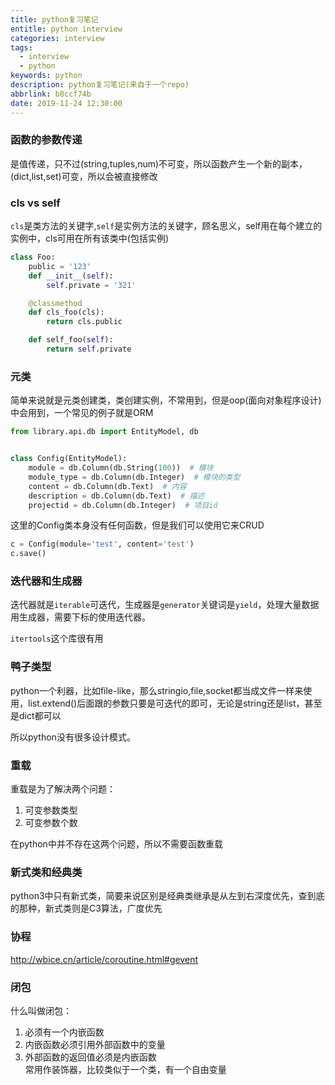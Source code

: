 ```yaml
---
title: python复习笔记
entitle: python interview
categories: interview
tags:
  - interview
  - python
keywords: python
description: python复习笔记(来自于一个repo)
abbrlink: b8ccf74b
date: 2019-11-24 12:30:00
---
```

### 函数的参数传递

是值传递，只不过(string,tuples,num)不可变，所以函数产生一个新的副本，(dict,list,set)可变，所以会被直接修改
### cls vs self
`cls`是类方法的关键字,`self`是实例方法的关键字，顾名思义，self用在每个建立的实例中，cls可用在所有该类中(包括实例)

```python
class Foo:
    public = '123'
    def __init__(self):
        self.private = '321'

    @classmethod
    def cls_foo(cls):
        return cls.public

    def self_foo(self):
        return self.private
```

### 元类

简单来说就是元类创建类，类创建实例，不常用到，但是oop(面向对象程序设计)中会用到，一个常见的例子就是ORM

```python
from library.api.db import EntityModel, db


class Config(EntityModel):
    module = db.Column(db.String(100))  # 模块
    module_type = db.Column(db.Integer)  # 模块的类型
    content = db.Column(db.Text)  # 内容
    description = db.Column(db.Text)  # 描述
    projectid = db.Column(db.Integer)  # 项目id

```

这里的Config类本身没有任何函数，但是我们可以使用它来CRUD

```python
c = Config(module='test', content='test')
c.save()
```

### 迭代器和生成器

迭代器就是`iterable`可迭代，生成器是`generator`关键词是`yield`，处理大量数据用生成器，需要下标的使用迭代器。

`itertools`这个库很有用

### 鸭子类型

python一个利器，比如file-like，那么stringio,file,socket都当成文件一样来使用，list.extend()后面跟的参数只要是可迭代的即可，无论是string还是list，甚至是dict都可以

所以python没有很多设计模式。

### 重载

重载是为了解决两个问题：

1. 可变参数类型
2. 可变参数个数

在python中并不存在这两个问题，所以不需要函数重载

### 新式类和经典类

python3中只有新式类，简要来说区别是经典类继承是从左到右深度优先，查到底的那种，新式类则是C3算法，广度优先

### 协程
http://wbice.cn/article/coroutine.html#gevent

### 闭包
什么叫做闭包：
1. 必须有一个内嵌函数
2. 内嵌函数必须引用外部函数中的变量
3. 外部函数的返回值必须是内嵌函数  
常用作装饰器，比较类似于一个类，有一个自由变量
